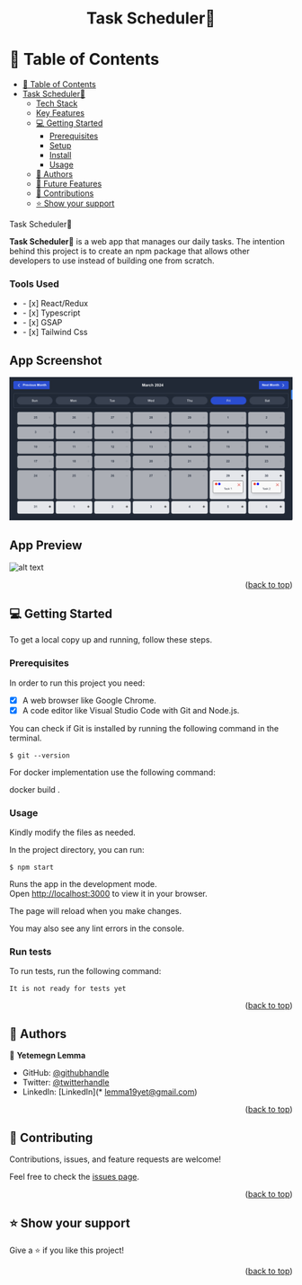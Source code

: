 <a name="readme-top"></a>

<div align="center">
  <h1><b>Task Scheduler📆</b></h1>
</div>

# 📗 Table of Contents

- [📗 Table of Contents](#-table-of-contents)
- [ Task Scheduler📆 ](#-TaskScheduler-)
    - [Tech Stack ](#tech-stack-)
    - [Key Features ](#key-features-)
  - [💻 Getting Started ](#-getting-started-)
    - [Prerequisites](#prerequisites)
    - [Setup](#setup)
    - [Install](#install)
    - [Usage](#usage)
  - [👥 Authors ](#-authors-)
  - [🔭 Future Features ](#-future-features-)
  - [🙏 Contributions ](#-contributions-)
  - [⭐️ Show your support ](#️-show-your-support-)
  


Task Scheduler📆<a name="about-project"></a>

<b>Task Scheduler📆</b> is a web app that manages our daily tasks. The intention behind this project is to create an npm package that allows other developers to use instead of building one from scratch.


### Tools Used <a name="tech-stack"></a>


<ul>
<li>
    - [x] React/Redux
</li>
<li>
    - [x] Typescript
    </li>
    <li>
    - [x] GSAP
    </li>
    <li>
    - [x] Tailwind Css
    </li>
</ul>

## App Screenshot

![Task Scheduler Screenshot](./app-screenshot.png)

## App Preview
![alt text](screenrecord-task2.gif)


<p align="right">(<a href="#readme-top">back to top</a>)</p>

<!-- GETTING STARTED -->

## 💻 Getting Started <a name="getting-started"></a>


To get a local copy up and running, follow these steps.

### Prerequisites

In order to run this project you need:
- [x] A web browser like Google Chrome.
- [x] A code editor like Visual Studio Code with Git and Node.js.

You can check if Git is installed by running the following command in the terminal.
```
$ git --version
```
For docker implementation use the following command:

docker build .





### Usage


Kindly modify the files as needed.

In the project directory, you can run:
```
$ npm start
```
Runs the app in the development mode.\
Open [http://localhost:3000](http://localhost:3000) to view it in your browser.

The page will reload when you make changes.

You may also see any lint errors in the console.



### Run tests

To run tests, run the following command:

```
It is not ready for tests yet
```

<p align="right">(<a href="#readme-top">back to top</a>)</p>

<!-- AUTHORS -->

## 👥 Authors <a name="authors"></a>


👤 **Yetemegn Lemma**

- GitHub: [@githubhandle](https://github.com/yetemegn-telaye)
- Twitter: [@twitterhandle](https://twitter.com/Yetemegn19)
- LinkedIn: [LinkedIn](* lemma19yet@gmail.com)




<p align="right">(<a href="#readme-top">back to top</a>)</p>


## 🤝 Contributing <a name="contributing"></a>

Contributions, issues, and feature requests are welcome!

Feel free to check the [issues page](../../issues/).

<p align="right">(<a href="#readme-top">back to top</a>)</p>



## ⭐️ Show your support <a name="support"></a>


Give a ⭐️ if you like this project!

<p align="right">(<a href="#readme-top">back to top</a>)</p>



